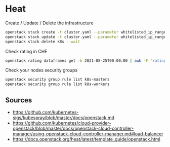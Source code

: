 # Heat

Create / Update / Delete the infrastructure

```bash
openstack stack create -t cluster.yaml --parameter whitelisted_ip_range="10.8.0.0/16" k8s --wait
openstack stack update -t cluster.yaml --parameter whitelisted_ip_range="10.8.0.0/16" k8s --wait
openstack stack delete k8s --wait
```

Check rating in CHF

```bash
openstack rating dataframes get -b 2021-08-25T00:00:00 | awk -F 'rating' '{print $2}' | awk -F "'" '{sum+=$3} END{print sum/50}'
```

Check your nodes security groups

```bash
openstack security group rule list k8s-masters
openstack security group rule list k8s-workers
```

## Sources

- https://github.com/kubernetes-sigs/kubespray/blob/master/docs/openstack.md
- https://github.com/kubernetes/cloud-provider-openstack/blob/master/docs/openstack-cloud-controller-manager/using-openstack-cloud-controller-manager.md#load-balancer
- https://docs.openstack.org/heat/latest/template_guide/openstack.html